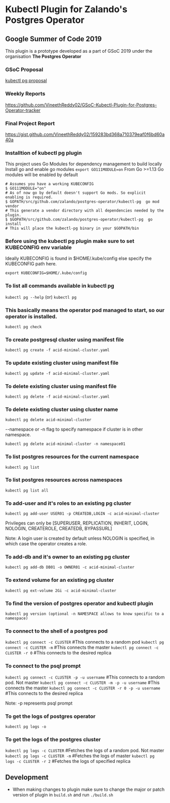 # Kubectl Plugin for Zalando's Postgres Operator

## Google Summer of Code 2019

This plugin is a prototype developed as a part of GSoC 2019 under the organisation
**The Postgres Operator**

### GSoC Proposal

[kubectl pg proposal](https://docs.google.com/document/d/1-WMy9HkfZ1XnnMbzplMe9rCzKrRMGaMz4owLVXXPb7w/edit)

### Weekly Reports

https://github.com/VineethReddy02/GSoC-Kubectl-Plugin-for-Postgres-Operator-tracker

 ### Final Project Report
 
 https://gist.github.com/VineethReddy02/159283bd368a710379eaf0f6bd60a40a
 

### Installtion of kubectl pg plugin

This project uses Go Modules for dependency management to build locally
Install go and enable go modules ```export GO111MODULE=on```
From Go >=1.13 Go modules will be enabled by default
```
# Assumes you have a working KUBECONFIG
$ GO111MODULE="on" 
# As of now go by default doesn't support Go mods. So explicit enabling is required.
$ GOPATH/src/github.com/zalando/postgres-operator/kubectl-pg  go mod vendor 
# This generate a vendor directory with all dependencies needed by the plugin.
$ $GOPATH/src/github.com/zalando/postgres-operator/kubectl-pg  go install
# This will place the kubectl-pg binary in your $GOPATH/bin
```

### Before using the kubectl pg plugin make sure to set KUBECONFIG env variable

Ideally KUBECONFIG is found in $HOME/.kube/config else specify the KUBECONFIG path here.

```export KUBECONFIG=$HOME/.kube/config``` 

### To list all commands available in kubectl pg

```kubectl pg --help``` (or) ```kubectl pg```

### This basically means the operator pod managed to start, so our operator is installed.

```kubectl pg check```

### To create postgresql cluster using manifest file

```kubectl pg create -f acid-minimal-cluster.yaml```

### To update existing cluster using manifest file

```kubectl pg update -f acid-minimal-cluster.yaml```

### To delete existing cluster using manifest file

```kubectl pg delete -f acid-minimal-cluster.yaml```

### To delete existing cluster using cluster name

```kubectl pg delete acid-minimal-cluster```

--namespace or -n flag to specify namespace if cluster is in other namespace.

```kubectl pg delete acid-minimal-cluster -n namespace01```

### To list postgres resources for the current namespace

```kubectl pg list```

### To list postgres resources across namespaces

```kubectl pg list all```

### To add-user and it's roles to an existing pg cluster

```kubectl pg add-user USER01 -p CREATEDB,LOGIN -c acid-minimal-cluster```

Privileges can only be [SUPERUSER, REPLICATION, INHERIT, LOGIN, NOLOGIN, CREATEROLE, CREATEDB, BYPASSURL]

Note: A login user is created by default unless NOLOGIN is specified, in which case the operator creates a role.

### To add-db and it's owner to an existing pg cluster

```kubectl pg add-db DB01 -o OWNER01 -c acid-minimal-cluster```

### To extend volume for an existing pg cluster

```kubectl pg ext-volume 2Gi -c acid-minimal-cluster```

### To find the version of postgres operator and kubectl plugin

```kubectl pg version (optional -n NAMESPACE allows to know specific to a namespace)```

### To connect to the shell of a postgres pod

```kubectl pg connect -c CLUSTER``` #This connects to a random pod
```kubectl pg connect -c CLUSTER -m``` #This connects the master
```kubectl pg connect -c CLUSTER -r 0``` #This connects to the desired replica

### To connect to the psql prompt

```kubectl pg connect -c CLUSTER -p -u username``` #This connects to a random pod. Not master
```kubectl pg connect -c CLUSTER -m -p -u username``` #This connects the master
```kubectl pg connect -c CLUSTER -r 0 -p -u username``` #This connects to the desired replica

Note: -p represents psql prompt

### To get the logs of postgres operator

```kubectl pg logs -o```

### To get the logs of the postgres cluster

```kubectl pg logs -c CLUSTER``` #Fetches the logs of a random pod. Not master
```kubectl pg logs -c CLUSTER -m``` #Fetches the logs of master
```kubectl pg logs -c CLUSTER -r 2``` #Fetches the logs of specified replica

## Development

- When making changes to plugin make sure to change the major or patch version
of plugin in ```build.sh``` and run ```./build.sh``` 
